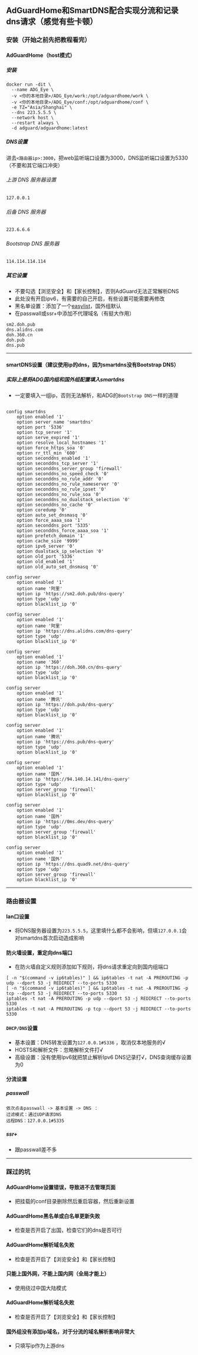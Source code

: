 ## AdGuardHome和SmartDNS配合实现分流和记录dns请求（感觉有些卡顿）
### 安装（开始之前先把教程看完）
#### AdGuardHome（host模式）
##### 安装
```
docker run -dit \
  --name ADG_Eye \
  -v <你的本地目录>/ADG_Eye/work:/opt/adguardhome/work \
  -v <你的本地目录>/ADG_Eye/conf:/opt/adguardhome/conf \
  -e TZ="Asia/Shanghai" \
  --dns 223.5.5.5 \
  --network host \
  --restart always \
  -d adguard/adguardhome:latest
```
##### DNS设置
进去```<路由器ip>:3000```，把web监听端口设置为3000，DNS监听端口设置为5330（不要和其它端口冲突）<br>
###### 上游 DNS 服务器设置
```
127.0.0.1
```
###### 后备 DNS 服务器
```
223.6.6.6
```
###### Bootstrap DNS 服务器
```
114.114.114.114
```
##### 其它设置
* 不要勾选【浏览安全】和【家长控制】，否则AdGuard无法正常解析DNS
* 此处没有开启ipv6，有需要的自己开启，有些设置可能需要再修改
* 黑名单设置：添加了一个[easylist](https://anti-ad.net/easylist.txt)，国外组默认
* 在passwall或ssr+中添加不代理域名（有挺大作用）
```
sm2.doh.pub
dns.alidns.com
doh.360.cn
doh.pub
dns.pub
```
-----------
#### smartDNS设置（建议使用ip的dns，因为smartdns没有Bootstrap DNS）
##### 实际上是将ADG国内组和国外组配置填入smartdns
* 一定要填入一组ip，否则无法解析，和ADG的```Bootstrap DNS```一样的道理
```

config smartdns
	option enabled '1'
	option server_name 'smartdns'
	option port '5336'
	option tcp_server '1'
	option serve_expired '1'
	option resolve_local_hostnames '1'
	option force_https_soa '0'
	option rr_ttl_min '600'
	option seconddns_enabled '1'
	option seconddns_tcp_server '1'
	option seconddns_server_group 'firewall'
	option seconddns_no_speed_check '0'
	option seconddns_no_rule_addr '0'
	option seconddns_no_rule_nameserver '0'
	option seconddns_no_rule_ipset '0'
	option seconddns_no_rule_soa '0'
	option seconddns_no_dualstack_selection '0'
	option seconddns_no_cache '0'
	option coredump '0'
	option auto_set_dnsmasq '0'
	option force_aaaa_soa '1'
	option seconddns_port '5335'
	option seconddns_force_aaaa_soa '1'
	option prefetch_domain '1'
	option cache_size '9999'
	option ipv6_server '0'
	option dualstack_ip_selection '0'
	option old_port '5336'
	option old_enabled '1'
	option old_auto_set_dnsmasq '0'

config server
	option enabled '1'
	option name '阿里'
	option ip 'https://sm2.doh.pub/dns-query'
	option type 'udp'
	option blacklist_ip '0'

config server
	option enabled '1'
	option name '阿里'
	option ip 'https://dns.alidns.com/dns-query'
	option type 'udp'
	option blacklist_ip '0'

config server
	option enabled '1'
	option name '360'
	option ip 'https://doh.360.cn/dns-query'
	option type 'udp'
	option blacklist_ip '0'

config server
	option enabled '1'
	option name '腾讯'
	option ip 'https://doh.pub/dns-query'
	option type 'udp'
	option blacklist_ip '0'

config server
	option enabled '1'
	option name '腾讯'
	option ip 'https://dns.pub/dns-query'
	option type 'udp'
	option blacklist_ip '0'

config server
	option enabled '1'
	option name '国外'
	option ip 'https://94.140.14.141/dns-query'
	option type 'udp'
	option server_group 'firewall'
	option blacklist_ip '0'

config server
	option enabled '1'
	option name '国外'
	option ip 'https://0ms.dev/dns-query'
	option type 'udp'
	option server_group 'firewall'
	option blacklist_ip '0'

config server
	option enabled '1'
	option name '国外'
	option ip 'https://dns.quad9.net/dns-query'
	option type 'udp'
	option server_group 'firewall'
	option blacklist_ip '0'
```
-----------
### 路由器设置
#### lan口设置
* 将DNS服务器设置为```223.5.5.5```，这里填什么都不会影响，但填```127.0.0.1```会对smartdns首次启动造成影响
#### 防火墙设置，重定向dns端口 
* 在防火墙自定义规则添加如下规则，将dns请求重定向到国内组端口
```shell
[ -n "$(command -v ip6tables)" ] && ip6tables -t nat -A PREROUTING -p udp --dport 53 -j REDIRECT --to-ports 5330
[ -n "$(command -v ip6tables)" ] && ip6tables -t nat -A PREROUTING -p tcp --dport 53 -j REDIRECT --to-ports 5330
iptables -t nat -A PREROUTING -p udp --dport 53 -j REDIRECT --to-ports 5330
iptables -t nat -A PREROUTING -p tcp --dport 53 -j REDIRECT --to-ports 5330
```
#### ```DHCP/DNS```设置
* 基本设置：DNS转发设置为```127.0.0.1#5336``` ，取消仅本地服务的√
* HOSTS和解析文件：忽略解析文件打√
* 高级设置：没有使用Ipv6就把禁止解析Ipv6 DNS记录打√，DNS查询缓存设置为0
#### 分流设置
##### passwall
```
依次点击passwall -> 基本设置 -> DNS ：
过滤模式：通过UDP请求DNS
远程DNS：127.0.0.1#5335
```
##### ssr+
* 跟passwall差不多
-----------
### 踩过的坑
#### AdGuardHome设置错误，导致进不去管理页面
* 把挂载的conf目录删除然后重启容器，然后重新设置
#### AdGuardHome黑名单或白名单更新失败
* 检查是否开启了出国，检查它们的dns是否可行
#### AdGuardHome解析域名失败
* 检查是否开启了【浏览安全】和【家长控制】
#### 只能上国外网，不能上国内网（全局才能上）
* 使用绕过中国大陆模式
#### AdGuardHome解析域名失败
* 检查是否开启了【浏览安全】和【家长控制】
#### 国外组没有添加ip域名，对于分流的域名解析影响非常大
* 只填写ip作为上游dns

